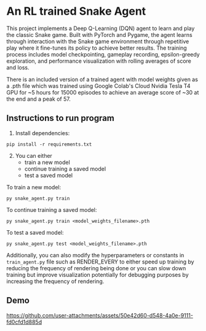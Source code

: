 # An RL trained Snake Agent

This project implements a Deep Q-Learning (DQN) agent to learn and play the classic Snake game. Built with PyTorch and Pygame, the agent learns through interaction with the Snake game environment through repetitive play where it fine-tunes its policy to achieve better results. The training process includes model checkpointing, gameplay recording, epsilon-greedy exploration, and performance visualization with rolling averages of score and loss.

There is an included version of a trained agent with model weights given as a .pth file which was trained using Google Colab's Cloud Nvidia Tesla T4 GPU for ~5 hours for 15000 episodes to achieve an average score of ~30 at the end and a peak of 57.

## Instructions to run program

1. Install dependencies:
```
pip install -r requirements.txt
```

2. You can either 
    - train a new model 
    - continue training a saved model
    - test a saved model

To train a new model:
```
py snake_agent.py train
```

To continue training a saved model:
```
py snake_agent.py train <model_weights_filename>.pth
```

To test a saved model:
```
py snake_agent.py test <model_weights_filename>.pth
```

Additionally, you can also modify the hyperparameters or constants in `train_agent.py` file such as RENDER_EVERY to either speed up training by reducing the frequency of rendering being done or you can slow down training but improve visualization potentially for debugging purposes by increasing the frequency of rendering. 

## Demo

https://github.com/user-attachments/assets/50e42d60-d548-4a0e-9111-fd0cfd1d885d




